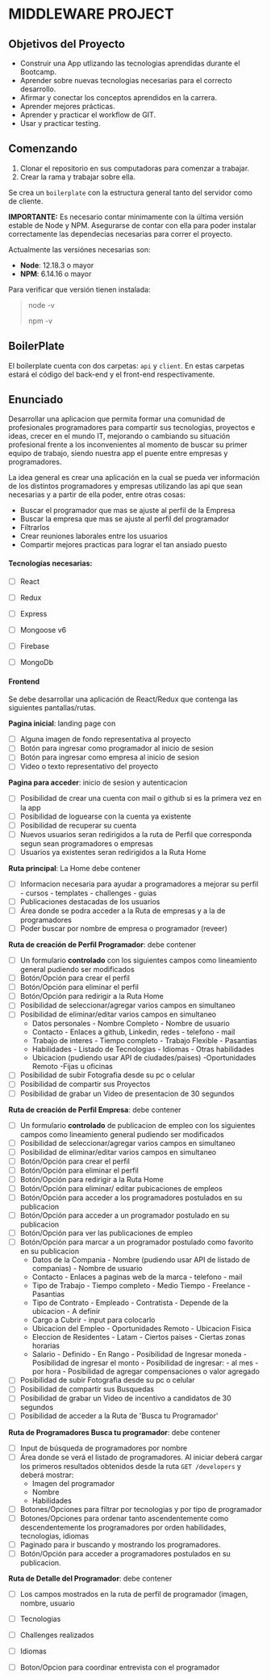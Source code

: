 # MIDDLEWARE PROJECT 

## Objetivos del Proyecto

- Construir una App utlizando las tecnologias aprendidas durante el Bootcamp.
- Aprender sobre nuevas tecnologias necesarias para el correcto desarrollo.
- Afirmar y conectar los conceptos aprendidos en la carrera.
- Aprender mejores prácticas.
- Aprender y practicar el workflow de GIT.
- Usar y practicar testing.

## Comenzando

1. Clonar el repositorio en sus computadoras para comenzar a trabajar.
2. Crear la rama y trabajar sobre ella.

Se crea un `boilerplate` con la estructura general tanto del servidor como de cliente.

__IMPORTANTE:__ Es necesario contar minimamente con la última versión estable de Node y NPM. Asegurarse de contar con ella para poder instalar correctamente las dependecias necesarias para correr el proyecto.

Actualmente las versiónes necesarias son:

 * __Node__: 12.18.3 o mayor
 * __NPM__: 6.14.16 o mayor

Para verificar que versión tienen instalada:

> node -v
>
> npm -v

## BoilerPlate

El boilerplate cuenta con dos carpetas: `api` y `client`. En estas carpetas estará el código del back-end y el front-end respectivamente.

## Enunciado

Desarrollar una aplicacion que permita formar una comunidad de profesionales programadores para compartir sus tecnologias, proyectos e ideas, crecer en el mundo IT, mejorando o cambiando su situación profesional frente a los inconvenientes al momento de buscar su primer equipo de trabajo, siendo nuestra app el puente entre empresas y programadores.

La idea general es crear una aplicación en la cual se pueda ver información de los distintos programadores y empresas utilizando las api que sean necesarias y a partir de ella poder, entre otras cosas:

  - Buscar el programador que mas se ajuste al perfil de la Empresa
  - Buscar la empresa que mas se ajuste al perfil del programador
  - Filtrarlos
  - Crear reuniones laborales entre los usuarios
  - Compartir mejores practicas para lograr el tan ansiado puesto

  #### Tecnologías necesarias:
- [ ] React
- [ ] Redux
- [ ] Express
- [ ] Mongoose v6
- [ ] Firebase
- [ ] MongoDb


#### Frontend

Se debe desarrollar una aplicación de React/Redux que contenga las siguientes pantallas/rutas.

__Pagina inicial__: landing page con
- [ ] Alguna imagen de fondo representativa al proyecto
- [ ] Botón para ingresar como programador al inicio de sesion
- [ ] Botón para ingresar como empresa al inicio de sesion
- [ ] Video o texto representativo del proyecto

__Pagina para acceder__: inicio de sesion y autenticacion
- [ ] Posibilidad de crear una cuenta con mail o github si es la primera vez en la app
- [ ] Posibilidad de loguearse con la cuenta ya existente
- [ ] Posibilidad de recuperar su cuenta
- [ ] Nuevos usuarios seran redirigidos a la ruta de Perfil que corresponda segun sean programadores o empresas
- [ ] Usuarios ya existentes seran redirigidos a la Ruta Home

__Ruta principal__: La Home debe contener
- [ ] Informacion necesaria para ayudar a programadores a mejorar su perfil
        - cursos
        - templates
        - challenges
        - guias
- [ ] Publicaciones destacadas de los usuarios
- [ ] Área donde se podra acceder a la Ruta de empresas y a la de programadores
- [ ] Poder buscar por nombre de empresa o programador (reveer) 

__Ruta de creación de Perfil Programador__: debe contener
- [ ] Un formulario __controlado__ con los siguientes campos como lineamiento general pudiendo ser modificados
- [ ] Botón/Opción para crear el perfil
- [ ] Botón/Opción para eliminar el perfil
- [ ] Botón/Opción para redirigir a la Ruta Home
- [ ] Posibilidad de seleccionar/agregar varios campos en simultaneo
- [ ] Posibilidad de eliminar/editar varios campos en simultaneo
  - Datos personales
        - Nombre Completo
        - Nombre de usuario 
  - Contacto
        - Enlaces a github, Linkedin, redes
        - telefono
        - mail 
  - Trabajo de interes
        - Tiempo completo
        - Trabajo Flexible
        - Pasantias
  - Habilidades
        - Listado de Tecnologias
        - Idiomas
        - Otras habilidades
  - Ubicacion (pudiendo usar API de ciudades/paises)
        -Oportunidades Remoto
        -Fijas u oficinas
- [ ] Posibilidad de subir Fotografia desde su pc o celular
- [ ] Posibilidad de compartir sus Proyectos
- [ ] Posibilidad de grabar un Video de presentacion de 30 segundos

__Ruta de creación de Perfil Empresa__: debe contener
- [ ] Un formulario __controlado__ de publicacion de empleo con los siguientes campos como lineamiento general pudiendo ser modificados
- [ ] Posibilidad de seleccionar/agregar varios campos en simultaneo 
- [ ] Posibilidad de eliminar/editar varios campos en simultaneo 
- [ ] Botón/Opción para crear el perfil
- [ ] Botón/Opción para eliminar el perfil
- [ ] Botón/Opción para redirigir a la Ruta Home
- [ ] Botón/Opción para eliminar/ editar pubicaciones de empleos
- [ ] Botón/Opción para acceder a los programadores postulados en su publicacion
- [ ] Botón/Opción para acceder a un programador postulado en su publicacion
- [ ] Botón/Opción para ver las publicaciones de empleo
- [ ] Botón/Opción para marcar a un programador postulado como favorito en su publicacion
  - Datos de la Compania
        - Nombre (pudiendo usar API de listado de companias)
        - Nombre de usuario 
  - Contacto
        - Enlaces a paginas web de la marca
        - telefono
        - mail 
  - Tipo de Trabajo
        - Tiempo completo
        - Medio Tiempo
        - Freelance
        - Pasantias
  - Tipo de Contrato
        - Empleado
        - Contratista
        - Depende de la ubicacion
        - A definir       
  - Cargo a Cubrir
        - input para colocarlo
  - Ubicacion del Empleo
        - Oportunidades Remoto
        - Ubicacion Fisica
  - Eleccion de Residentes
        - Latam
        - Ciertos paises
        - Ciertas zonas horarias
  - Salario
        - Definido
        - En Rango
        - Posibilidad de Ingresar moneda
        - Posibilidad de ingresar el monto
        - Posibilidad de ingresar:
            - al mes
            - por hora
        - Posibilidad de agregar compensaciones o valor agregado
- [ ] Posibilidad de subir Fotografia desde su pc o celular
- [ ] Posibilidad de compartir sus Busquedas
- [ ] Posibilidad de grabar un Video de incentivo a candidatos de 30 segundos
- [ ] Posibilidad de acceder a la Ruta de 'Busca tu Programador'

__Ruta de Programadores Busca tu programador__: debe contener

- [ ] Input de búsqueda de programadores por nombre
- [ ] Área donde se verá el listado de programadores. Al iniciar deberá cargar los primeros resultados obtenidos desde la ruta `GET /developers` y deberá mostrar:
  - Imagen del programador
  - Nombre
  - Habilidades 
- [ ] Botones/Opciones para filtrar por tecnologias y por tipo de programador
- [ ] Botones/Opciones para ordenar tanto ascendentemente como descendentemente los programadores por orden habilidades, tecnologias, idiomas
- [ ] Paginado para ir buscando y mostrando los programadores.
- [ ] Botón/Opción para acceder a programadores postulados en su publicacion.

__Ruta de Detalle del Programador__: debe contener
- [ ] Los campos mostrados en la ruta de perfil de programador (imagen, nombre, usuario
- [ ] Tecnologias
- [ ] Challenges realizados
- [ ] Idiomas
- [ ] Boton/Opcion para coordinar entrevista con el programador






